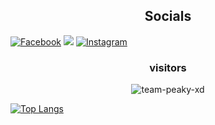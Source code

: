 <h2 align="center"><b>Socials</b></h2>

[![Facebook](https://img.shields.io/badge/Facebook-%231877F2.svg?logo=Facebook&logoColor=white)](https://facebook.com/peaky_xd) 
![](https://img.shields.io/badge/Code-Python-informational?style=flat&logo=python&logoColor=white&color=blue)
[![Instagram](https://img.shields.io/badge/Instagram-%23E4405F.svg?logo=Instagram&logoColor=white)](https://instagram.com/x_spoilt)

<h3 align="center">visitors</h3>

<p align="center"> <img src=https://komarev.com/ghpvc/?username=team-peaky-xd alt=team-peaky-xd /> </p>

[![Top Langs](https://github-readme-stats.vercel.app/api/top-langs/?username=team-peaky-xd&layout=compact&theme=dark)](https://github.com/team-peaky-xd/team-peaky-xd)
